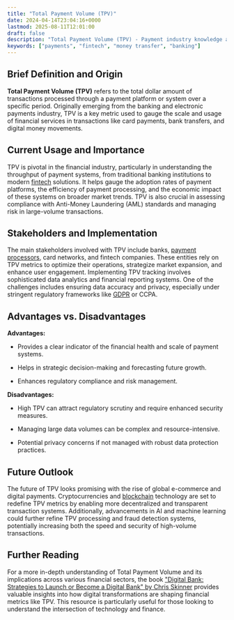 ```yaml
---
title: "Total Payment Volume (TPV)"
date: 2024-04-14T23:04:16+0000
lastmod: 2025-08-11T12:01:00
draft: false
description: "Total Payment Volume (TPV) - Payment industry knowledge and insights"
keywords: ["payments", "fintech", "money transfer", "banking"]
---
```


## Brief Definition and Origin

**Total Payment Volume (TPV)** refers to the total dollar amount of transactions processed through a payment platform or system over a specific period. Originally emerging from the banking and electronic payments industry, TPV is a key metric used to gauge the scale and usage of financial services in transactions like card payments, bank transfers, and digital money movements.

## Current Usage and Importance

TPV is pivotal in the financial industry, particularly in understanding the throughput of payment systems, from traditional banking institutions to modern [fintech](https://faisalkhanllc.xyz/resources/payments-wiki/f/fintech/) solutions. It helps gauge the adoption rates of payment platforms, the efficiency of payment processing, and the economic impact of these systems on broader market trends. TPV is also crucial in assessing compliance with Anti-Money Laundering (AML) standards and managing risk in large-volume transactions.

## Stakeholders and Implementation

The main stakeholders involved with TPV include banks, [payment processors](https://faisalkhanllc.xyz/resources/payments-wiki/p/payment-processor/), card networks, and fintech companies. These entities rely on TPV metrics to optimize their operations, strategize market expansion, and enhance user engagement. Implementing TPV tracking involves sophisticated data analytics and financial reporting systems. One of the challenges includes ensuring data accuracy and privacy, especially under stringent regulatory frameworks like [GDPR](https://faisalkhanllc.xyz/resources/payments-wiki/g/general-data-protection-regulation-gdpr/) or CCPA.

## Advantages vs. Disadvantages

**Advantages:**

- Provides a clear indicator of the financial health and scale of payment systems.

- Helps in strategic decision-making and forecasting future growth.

- Enhances regulatory compliance and risk management.

**Disadvantages:**

- High TPV can attract regulatory scrutiny and require enhanced security measures.

- Managing large data volumes can be complex and resource-intensive.

- Potential privacy concerns if not managed with robust data protection practices.

## Future Outlook

The future of TPV looks promising with the rise of global e-commerce and digital payments. Cryptocurrencies and [blockchain](https://faisalkhanllc.xyz/resources/payments-wiki/b/blockchain/) technology are set to redefine TPV metrics by enabling more decentralized and transparent transaction systems. Additionally, advancements in AI and machine learning could further refine TPV processing and fraud detection systems, potentially increasing both the speed and security of high-volume transactions.

## Further Reading

For a more in-depth understanding of Total Payment Volume and its implications across various financial sectors, the book ["Digital Bank: Strategies to Launch or Become a Digital Bank" by Chris Skinner](https://www.goodreads.com/book/show/23004895-digital-bank) provides valuable insights into how digital transformations are shaping financial metrics like TPV. This resource is particularly useful for those looking to understand the intersection of technology and finance.